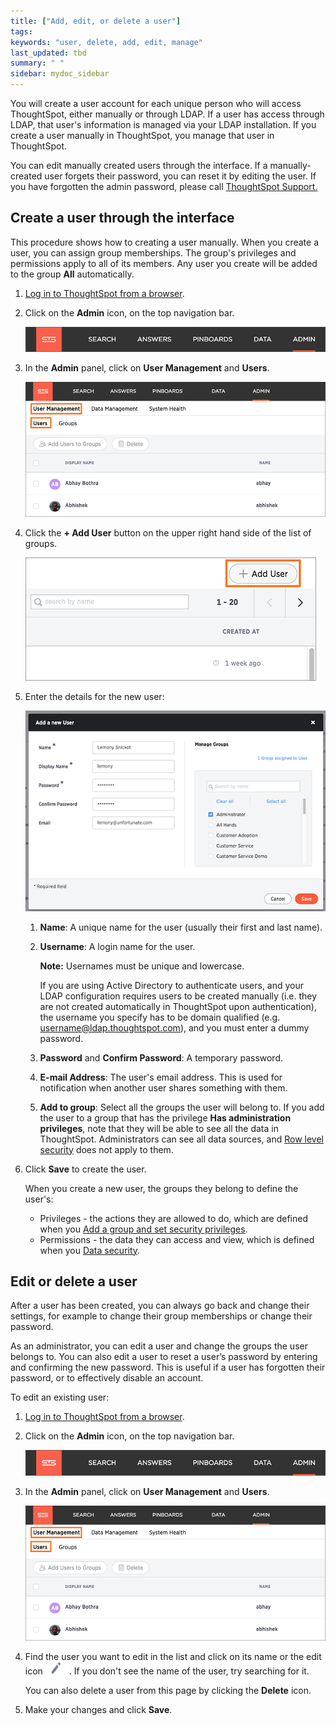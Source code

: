 ```yaml
---
title: ["Add, edit, or delete a user"]
tags:
keywords: "user, delete, add, edit, manage"
last_updated: tbd
summary: " "
sidebar: mydoc_sidebar
---
```


You will create a user account for each unique person who will access ThoughtSpot, either manually or through LDAP. If a user has access through LDAP, that user's information is managed via your LDAP installation.  If you create a user manually in ThoughtSpot, you manage that user in ThoughtSpot.

You can edit manually created users through the interface. If a manually-created user forgets their password, you can reset it by editing the user. If you have forgotten the admin password, please call [ThoughtSpot Support.](../misc/contact.html#)


## Create a user through the interface

This procedure shows how to creating a user manually. When you create a user, you can assign group memberships. The group's privileges and permissions apply to all of its members. Any user you create will be added to the group **All** automatically.

1. [Log in to ThoughtSpot from a browser](../setup/accessing.html#).
2. Click on the **Admin** icon, on the top navigation bar.

    ![](../../shared/conrefs/../../images/admin_icon.png)

3.  In the **Admin** panel, click on **User Management** and **Users**.

     ![](../../shared/conrefs/../../images/manage_users_3.2.png "Manage Users")

4. Click the **+ Add User** button on the upper right hand side of the list of groups.

     ![](../../images/add_user_3.2.png "Add a new User")

5. Enter the details for the new user:

     ![](../../images/new_user_dialogue_3.2.png "Create a user manually")

    1. **Name**: A unique name for the user (usually their first and last name).
    2. **Username**: A login name for the user.

        **Note:** Usernames must be unique and lowercase.

        If you are using Active Directory to authenticate users, and your LDAP configuration requires users to be created manually (i.e. they are not created automatically in ThoughtSpot upon authentication), the username you specify has to be domain qualified (e.g. username@ldap.thoughtspot.com), and you must enter a dummy password.

    3. **Password** and **Confirm Password**: A temporary password.
    4. **E-mail Address**: The user's email address. This is used for notification when another user shares something with them.
    5. **Add to group**: Select all the groups the user will belong to. If you add the user to a group that has the privilege **Has administration privileges**, note that they will be able to see all the data in ThoughtSpot. Administrators can see all data sources, and [Row level security](../data_security/about_row_security.html#) does not apply to them.

6. Click **Save** to create the user.

    When you create a new user, the groups they belong to define the user's:

    -   Privileges - the actions they are allowed to do, which are defined when you [Add a group and set security privileges](add_group.html).
    -   Permissions - the data they can access and view, which is defined when you [Data security](../data_security/sharing_security_overview.html#).

## Edit or delete a user

After a user has been created, you can always go back and change their settings, for example to change their group memberships or change their password.

As an administrator, you can edit a user and change the groups the user belongs to. You can also edit a user to reset a user’s password by entering and confirming the new password. This is useful if a user has forgotten their password, or to effectively disable an account.

To edit an existing user:

1. [Log in to ThoughtSpot from a browser](../setup/accessing.html#).
2. Click on the **Admin** icon, on the top navigation bar.

    ![](../../shared/conrefs/../../images/admin_icon.png)

3.  In the **Admin** panel, click on **User Management** and **Users**.

     ![](../../shared/conrefs/../../images/manage_users_3.2.png "Manage Users")

4. Find the user you want to edit in the list and click on its name or the edit icon ![](../../images/edit_icon.png). If you don't see the name of the user, try searching for it.

    You can also delete a user from this page by clicking the **Delete** icon.

5. Make your changes and click **Save**.
